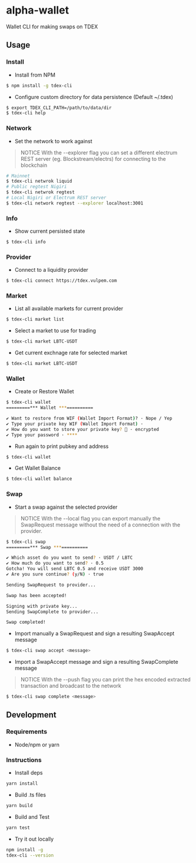 # alpha-wallet
Wallet CLI for making swaps on TDEX

## Usage

### Install

* Install from NPM
```sh
$ npm install -g tdex-cli
```

* Configure custom directory for data persistence (Default ~/.tdex)

```sh
$ export TDEX_CLI_PATH=/path/to/data/dir 
$ tdex-cli help
```
### Network

* Set the network to work against 

> NOTICE With the --explorer flag you can set a different electrum REST server (eg. Blockstream/electrs) for connecting to the blockchain

```sh
# Mainnet
$ tdex-cli netwrok liquid
# Public regtest Nigiri
$ tdex-cli netwrok regtest
# Local Nigiri or Electrum REST server
$ tdex-cli network regtest --explorer localhost:3001
```

### Info

* Show current persisted state

```sh
$ tdex-cli info
```

### Provider

* Connect to a liquidity provider

```sh
$ tdex-cli connect https://tdex.vulpem.com
```

### Market

* List all available markets for current provider

```sh
$ tdex-cli market list
```

* Select a market to use for trading

```sh
$ tdex-cli market LBTC-USDT
```

* Get current exchnage rate for selected market

```sh
$ tdex-cli market LBTC-USDT
```

### Wallet 

* Create or Restore Wallet

```sh
$ tdex-cli wallet
=========*** Wallet ***==========

✔ Want to restore from WIF (Wallet Import Format)? · Nope / Yep
✔ Type your private key WIF (Wallet Import Format) · 
✔ How do you want to store your private key? 🔑 · encrypted
✔ Type your password · ****
```

* Run again to print pubkey and address
```sh
$ tdex-cli wallet
```

* Get Wallet Balance
```sh
$ tdex-cli wallet balance
```


### Swap

* Start a swap against the selected provider

> NOTICE With the --local flag you can export manually the SwapRequest message without the need of a connection with the provider.

```sh
$ tdex-cli swap 
=========*** Swap ***==========

✔ Which asset do you want to send? · USDT / LBTC
✔ How much do you want to send? · 0.5
Gotcha! You will send LBTC 0.5 and receive USDT 3000
✔ Are you sure continue? (y/N) · true

Sending SwapRequest to provider...

Swap has been accepted!

Signing with private key...
Sending SwapComplete to provider...

Swap completed!
```

* Import manually a SwapRequest and sign a resulting SwapAccept message

```sh
$ tdex-cli swap accept <message>
```

* Import a SwapAccept message and sign a resulting SwapComplete message 

> NOTICE With the --push flag you can print the hex encoded extracted transaction and broadcast to the network

```sh
$ tdex-cli swap complete <message>
```

## Development

### Requirements

* Node/npm or yarn

### Instructions

* Install deps

```sh
yarn install
```

* Build .ts files

```sh
yarn build
```

* Build and Test

```sh
yarn test
``` 

* Try it out locally

```sh
npm install -g 
tdex-cli --version
```














